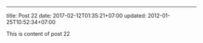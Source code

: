 ---
title: Post 22
date: 2017-02-12T01:35:21+07:00
updated: 2012-01-25T10:52:34+07:00

This is content of post 22